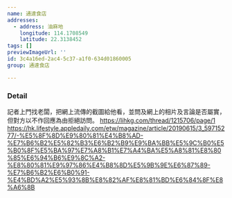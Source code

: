 ```yaml
---
name: 通達食店
addresses:
  - address: 油麻地
    longitude: 114.1708549
    latitude: 22.3138452
tags: []
previewImageUrl: ''
id: 3c4a16ed-2ac4-5c37-a1f0-634d01860005
group: 通達食店

---
```

### Detail
記者上門找老闆，把網上流傳的截圖給他看，並問及網上的相片及言論是否屬實，但對方以不作回應為由拒絕訪問。
https://lihkg.com/thread/1215706/page/1
https://hk.lifestyle.appledaily.com/etw/magazine/article/20190615/3_59715277/-%E5%8F%8D%E9%80%81%E4%B8%AD-%E7%B6%B2%E5%82%B3%E6%B2%B9%E9%BA%BB%E5%9C%B0%E5%B0%8F%E5%BA%97%E7%A8%B1%E7%A4%BA%E5%A8%81%E8%80%85%E6%94%B6%E9%8C%A2-%E8%80%81%E9%97%86%E4%B8%8D%E5%9B%9E%E6%87%89-%E7%B6%B2%E6%B0%91-%E4%BD%A2%E5%93%8B%E8%82%AF%E8%81%BD%E6%84%8F%E8%A6%8B

